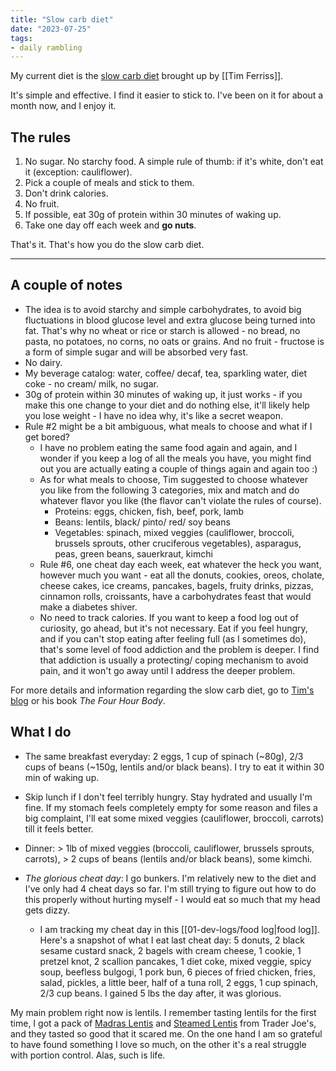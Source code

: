 ```yaml
---
title: "Slow carb diet"
date: "2023-07-25"
tags:
- daily rambling
---
```


My current diet is the [slow carb diet](https://tim.blog/wp-content/uploads/2019/07/tim_ferriss_the-4-hour-chef_one_pager_slow_carb_diet.pdf) brought up by [[Tim Ferriss]].

It's simple and effective.
I find it easier to stick to. I've been on it for about a month now, and I enjoy it.

## The rules

1. No sugar. No starchy food. A simple rule of thumb: if it's white, don't eat it (exception: cauliflower). 
2. Pick a couple of meals and stick to them.
3. Don't drink calories.
4. No fruit.
5. If possible, eat 30g of protein within 30 minutes of waking up.
6. Take one day off each week and **go nuts**.

That's it. That's how you do the slow carb diet.

---

## A couple of notes

- The idea is to avoid starchy and simple carbohydrates, to avoid big fluctuations in blood glucose level and extra glucose being turned into fat. That's why no wheat or rice or starch is allowed - no bread, no pasta, no potatoes, no corns, no oats or grains. And no fruit - fructose is a form of simple sugar and will be absorbed very fast.
- No dairy.
- My beverage catalog: water, coffee/ decaf, tea, sparkling water, diet coke - no cream/ milk, no sugar.
- 30g of protein within 30 minutes of waking up, it just works - if you make this one change to your diet and do nothing else, it'll likely help you lose weight - I have no idea why, it's like a secret weapon.
- Rule #2 might be a bit ambiguous, what meals to choose and what if I get bored? 
	- I have no problem eating the same food again and again, and I wonder if you keep a log of all the meals you have, you might find out you are actually eating a couple of things again and again too :)
	- As for what meals to choose, Tim suggested to choose whatever you like from the following 3 categories, mix and match and do whatever flavor you like (the flavor can't violate the rules of course).
		- Proteins: eggs, chicken, fish, beef, pork, lamb
		- Beans: lentils, black/ pinto/ red/ soy beans
		- Vegetables: spinach, mixed veggies (cauliflower, broccoli, brussels sprouts, other cruciferous vegetables), asparagus, peas, green beans, sauerkraut, kimchi
  - Rule #6, one cheat day each week, eat whatever the heck you want, however much you want - eat all the donuts, cookies, oreos, cholate, cheese cakes, ice creams, pancakes, bagels, fruity drinks, pizzas, cinnamon rolls, croissants, have a carbohydrates feast that would make a diabetes shiver. 
  - No need to track calories. If you want to keep a food log out of curiosity, go ahead, but it's not necessary. Eat if you feel hungry, and if you can't stop eating after feeling full (as I sometimes do), that's some level of food addiction and the problem is deeper. I find that addiction is usually a protecting/ coping mechanism to avoid pain, and it won't go away until I address the deeper problem.
  
For more details and information regarding the slow carb diet, go to [Tim's blog](https://tim.blog/wp-content/uploads/2019/07/tim_ferriss_the-4-hour-chef_one_pager_slow_carb_diet.pdf) or his book *The Four Hour Body*.

## What I do

- The same breakfast everyday: 2 eggs, 1 cup of spinach (~80g), 2/3 cups of beans (~150g, lentils and/or black beans). I try to eat it within 30 min of waking up.
- Skip lunch if I don't feel terribly hungry. Stay hydrated and usually I'm fine. If my stomach feels completely empty for some reason and files a big complaint, I'll eat some mixed veggies (cauliflower, broccoli, carrots) till it feels better. 
- Dinner: > 1lb of mixed veggies (broccoli, cauliflower, brussels sprouts, carrots), > 2 cups of beans (lentils and/or black beans), some kimchi.

- *The glorious cheat day*: I go bunkers. I'm relatively new to the diet and I've only had 4 cheat days so far. I'm still trying to figure out how to do this properly without hurting myself - I would eat so much that my head gets dizzy. 
	- I am tracking my cheat day in this [[01-dev-logs/food log|food log]]. Here's a snapshot of what I eat last cheat day: 5 donuts, 2 black sesame custard snack, 2 bagels with cream cheese, 1 cookie, 1 pretzel knot, 2 scallion pancakes, 1 diet coke, mixed veggie, spicy soup,  beefless bulgogi, 1 pork bun, 6 pieces of fried chicken, fries, salad, pickles, a little beer, half of a tuna roll, 2 eggs, 1 cup spinach, 2/3 cup beans. I gained 5 lbs the day after, it was glorious.

My main problem right now is lentils. 
I remember tasting lentils for the first time, I got a pack of [Madras Lentis](https://www.traderjoes.com/home/products/pdp/madras-lentils-048085) and [Steamed Lentis](https://www.traderjoes.com/home/products/pdp/steamed-lentils-090240) from Trader Joe's, and they tasted so good that it scared me.
On the one hand I am so grateful to have found something I love so much, on the other it's a real struggle with portion control.
Alas, such is life.